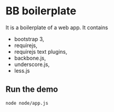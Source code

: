 # BB boilerplate

It is a boilerplate of a web app. It contains 

* bootstrap 3, 
* requirejs, 
* requirejs text plugins,
* backbone.js, 
* underscore.js,
* less.js

## Run the demo

````bash
node node/app.js
````

